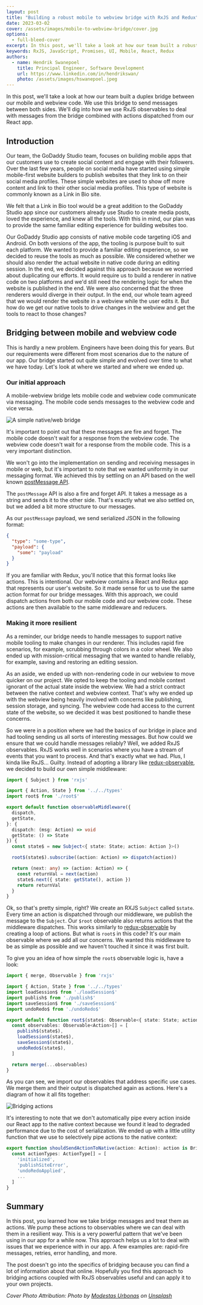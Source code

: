 ```yaml
---
layout: post
title: "Building a robust mobile to webview bridge with RxJS and Redux"
date: 2023-03-02
cover: /assets/images/mobile-to-webview-bridge/cover.jpg
options:
  - full-bleed-cover
excerpt: In this post, we'll take a look at how our team built a robust duplex bridge between our mobile and webview code. We'll also take a look at how we use RxJS observables to deal with messages from the bridge combined with actions dispatched from our React app that runs in the webview.
keywords: RxJS, JavaScript, Promises, UI, Mobile, React, Redux
authors:
  - name: Hendrik Swanepoel
    title: Principal Engineer, Software Development
    url: https://www.linkedin.com/in/hendrikswan/
    photo: /assets/images/hswanepoel.jpeg
---
```


In this post, we'll take a look at how our team built a duplex bridge between our mobile and webview code. We use this bridge to send messages between both sides. We'll dig into how we use RxJS observables to deal with messages from the bridge combined with actions dispatched from our React app.

## Introduction

Our team, the GoDaddy Studio team, focuses on building mobile apps that our customers use to create social content and engage with their followers. Over the last few years, people on social media have started using simple mobile-first website builders to publish websites that they link to on their social media profiles. These simple websites are used to show off more content and link to their other social media profiles. This type of website is commonly known as a Link in Bio site.

We felt that a Link in Bio tool would be a great addition to the GoDaddy Studio app since our customers already use Studio to create media posts, loved the experience, and knew all the tools. With this in mind, our plan was to provide the same familiar editing experience for building websites too.

Our GoDaddy Studio app consists of native mobile code targeting iOS and Android. On both versions of the app, the tooling is purpose built to suit each platform. We wanted to provide a familiar editing experience, so we decided to reuse the tools as much as possible.
We considered whether we should also render the actual website in native code during an editing session. In the end, we decided against this approach because we worried about duplicating our efforts. It would require us to build a renderer in native code on two platforms and we'd still need the rendering logic for when the website is published in the end. We were also concerned that the three renderers would diverge in their output.
In the end, our whole team agreed that we would render the website in a webview while the user edits it. But how do we get our native tools to drive changes in the webview and get the tools to react to those changes?

## Bridging between mobile and webview code

This is hardly a new problem. Engineers have been doing this for years. But our requirements were different from most scenarios due to the nature of our app. Our bridge started out quite simple and evolved over time to what we have today. Let's look at where we started and where we ended up.

### Our initial approach

A mobile-webview bridge lets mobile code and webview code communicate via messaging. The mobile code sends messages to the webview code and vice versa.

![A simple native/web bridge]({{site.baseurl}}/assets/images/mobile-to-webview-bridge/bridge.png)

It's important to point out that these messages are fire and forget. The mobile code doesn't wait for a response from the webview code. The webview code doesn't wait for a response from the mobile code. This is a very important distinction.

We won't go into the implementation on sending and receiving messages in mobile or web, but it's important to note that we wanted uniformity in our messaging format. We achieved this by settling on an API based on the well known [postMessage API](https://developer.mozilla.org/en-US/docs/Web/API/Window/postMessage).

The `postMessage` API is also a fire and forget API. It takes a message as a string and sends it to the other side. That's exactly what we also settled on, but we added a bit more structure to our messages.

As our `postMessage` payload, we send serialized JSON in the following format:

```json
{
  "type": "some-type",
  "payload": {
    "some": "payload"
  }
}
```

If you are familiar with Redux, you'll notice that this format looks like actions. This is intentional.  Our webview contains a React and Redux app that represents our user's website. So it made sense for us to use the same action format for our bridge messages. With this approach, we could dispatch actions from both our mobile code and our webview code. These actions are then available to the same middleware and reducers.

### Making it more resilient

As a reminder, our bridge needs to handle messages to support native mobile tooling to make changes in our renderer. This includes rapid fire scenarios, for example, scrubbing through colors in a color wheel. We also ended up with mission-critical messaging that we wanted to handle reliably, for example, saving and restoring an editing session.

As an aside, we ended up with non-rendering code in our webview to move quicker on our project. We opted to keep the tooling and mobile context ignorant of the actual state inside the webview. We had a strict contract between the native context and webview context. That's why we ended up with the webview being heavily involved with concerns like publishing, session storage, and syncing. The webview code had access to the current state of the website, so we decided it was best positioned to handle these concerns.

So we were in a position where we had the basics of our bridge in place and had tooling sending us all sorts of interesting messages. But how could we ensure that we could handle messages reliably? Well, we added RxJS observables. RxJS works well in scenarios where you have a stream of events that you want to process. And that's exactly what we had. Plus, I kinda like RxJS... Guilty.
Instead of adopting a library like [redux-observable](https://redux-observable.js.org/), we decided to build our own simple middleware:

```typescript
import { Subject } from 'rxjs'

import { Action, State } from '../../types'
import root$ from './root$'

export default function observableMiddleware({
  dispatch,
  getState,
}: {
  dispatch: (msg: Action) => void
  getState: () => State
}) {
  const state$ = new Subject<{ state: State; action: Action }>()

  root$(state$).subscribe((action: Action) => dispatch(action))

  return (next: any) => (action: Action) => {
    const returnVal = next(action)
    state$.next({ state: getState(), action })
    return returnVal
  }
}
```

Ok, so that's pretty simple, right? We create an RXJS `Subject` called `$state`. Every time an action is dispatched through our middleware, we publish the message to the `Subject`. Our `$root` observable also returns actions that the middleware dispatches. This works similarly to [redux-observable](https://redux-observable.js.org/) by creating a loop of actions. But what is `root$` in this code? It's our main observable where we add all our concerns. We wanted this middleware to be as simple as possible and we haven't touched it since it was first built.

To give you an idea of how simple the `root$` observable logic is, have a look:

```typescript
import { merge, Observable } from 'rxjs'

import { Action, State } from '../../types'
import loadSession$ from './loadSession$'
import publish$ from './publish$'
import saveSession$ from './saveSession$'
import undoRedo$ from './undoRedo$'

export default function root$(state$: Observable<{ state: State; action: Action }>) {
  const observables: Observable<Action>[] = [
    publish$(state$),
    loadSession$(state$),
    saveSession$(state$),
    undoRedo$(state$),
  ]

  return merge(...observables)
}
```

As you can see, we import our observables that address specific use cases. We merge them and their output is dispatched again as actions. Here's a diagram of how it all fits together:

![Bridging actions]({{site.baseurl}}/assets/images/mobile-to-webview-bridge/root.png)

It's interesting to note that we don't automatically pipe every action inside our React app to the native context because we found it lead to degraded performance due to the cost of serialization. We ended up with a little utility function that we use to selectively pipe actions to the native context:

```typescript
export function shouldSendActionToNative(action: Action): action is BridgeAction {
  const actionTypes: ActionType[] = [
    'initialized',
    'publishSiteError',
    'undoRedoApplied',
    ...
  ]
}
```

## Summary

In this post, you learned how we take bridge messages and treat them as actions. We pump these actions to observables where we can deal with them in a resilient way. This is a very powerful pattern that we've been using in our app for a while now. This approach helps us a lot to deal with issues that we experience with in our app. A few examples are: rapid-fire messages, retries, error handling, and more.

The post doesn't go into the specifics of bridging because you can find a lot of information about that online. Hopefully you find this approach to bridging actions coupled with RxJS observables useful and can apply it to your own projects.


_Cover Photo Attribution: Photo by <a href="https://unsplash.com/@modestasu?utm_source=unsplash&utm_medium=referral&utm_content=creditCopyText">Modestas Urbonas</a> on <a href="https://unsplash.com/photos/vj_9l20fzj0?utm_source=unsplash&utm_medium=referral&utm_content=creditCopyText">Unsplash</a>_

